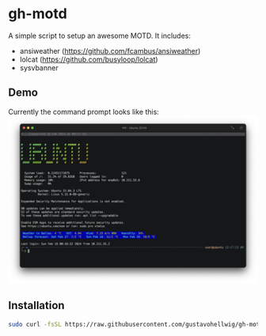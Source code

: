 # gh-motd

A simple script to setup an awesome MOTD. It includes:
* ansiweather (https://github.com/fcambus/ansiweather)
* lolcat (https://github.com/busyloop/lolcat)
* sysvbanner

## Demo

Currently the command prompt looks like this:
![ZSH-Prompt](https://github.com/gustavohellwig/gh-motd/blob/08425ec1118819b28607604775d4b308785b5965/gh-motd-example.png)
## Installation

``` bash
sudo curl -fsSL https://raw.githubusercontent.com/gustavohellwig/gh-motd/main/gh-motd.sh | bash
```
